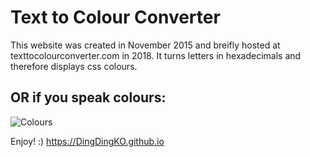 # Text to Colour Converter

This website was created in November 2015 and breifly hosted at texttocolourconverter.com in 2018.
It turns letters in hexadecimals and therefore displays css colours.

## OR if you speak colours:
![Colours](https://user-images.githubusercontent.com/102842055/161380618-7a1e02fd-34d0-4e37-930c-93c907e75a28.png)

Enjoy! :)
https://DingDingKO.github.io
